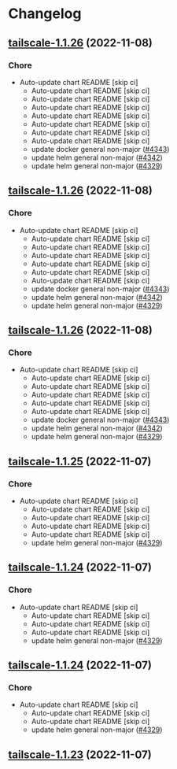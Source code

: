 # Changelog



## [tailscale-1.1.26](https://github.com/truecharts/charts/compare/tailscale-1.1.22...tailscale-1.1.26) (2022-11-08)

### Chore

- Auto-update chart README [skip ci]
  - Auto-update chart README [skip ci]
  - Auto-update chart README [skip ci]
  - Auto-update chart README [skip ci]
  - Auto-update chart README [skip ci]
  - Auto-update chart README [skip ci]
  - Auto-update chart README [skip ci]
  - Auto-update chart README [skip ci]
  - update docker general non-major ([#4343](https://github.com/truecharts/charts/issues/4343))
  - update helm general non-major ([#4342](https://github.com/truecharts/charts/issues/4342))
  - update helm general non-major ([#4329](https://github.com/truecharts/charts/issues/4329))




## [tailscale-1.1.26](https://github.com/truecharts/charts/compare/tailscale-1.1.22...tailscale-1.1.26) (2022-11-08)

### Chore

- Auto-update chart README [skip ci]
  - Auto-update chart README [skip ci]
  - Auto-update chart README [skip ci]
  - Auto-update chart README [skip ci]
  - Auto-update chart README [skip ci]
  - Auto-update chart README [skip ci]
  - Auto-update chart README [skip ci]
  - update docker general non-major ([#4343](https://github.com/truecharts/charts/issues/4343))
  - update helm general non-major ([#4342](https://github.com/truecharts/charts/issues/4342))
  - update helm general non-major ([#4329](https://github.com/truecharts/charts/issues/4329))




## [tailscale-1.1.26](https://github.com/truecharts/charts/compare/tailscale-1.1.22...tailscale-1.1.26) (2022-11-08)

### Chore

- Auto-update chart README [skip ci]
  - Auto-update chart README [skip ci]
  - Auto-update chart README [skip ci]
  - Auto-update chart README [skip ci]
  - Auto-update chart README [skip ci]
  - Auto-update chart README [skip ci]
  - update docker general non-major ([#4343](https://github.com/truecharts/charts/issues/4343))
  - update helm general non-major ([#4342](https://github.com/truecharts/charts/issues/4342))
  - update helm general non-major ([#4329](https://github.com/truecharts/charts/issues/4329))




## [tailscale-1.1.25](https://github.com/truecharts/charts/compare/tailscale-1.1.22...tailscale-1.1.25) (2022-11-07)

### Chore

- Auto-update chart README [skip ci]
  - Auto-update chart README [skip ci]
  - Auto-update chart README [skip ci]
  - Auto-update chart README [skip ci]
  - Auto-update chart README [skip ci]
  - update helm general non-major ([#4329](https://github.com/truecharts/charts/issues/4329))




## [tailscale-1.1.24](https://github.com/truecharts/charts/compare/tailscale-1.1.22...tailscale-1.1.24) (2022-11-07)

### Chore

- Auto-update chart README [skip ci]
  - Auto-update chart README [skip ci]
  - Auto-update chart README [skip ci]
  - Auto-update chart README [skip ci]
  - update helm general non-major ([#4329](https://github.com/truecharts/charts/issues/4329))




## [tailscale-1.1.24](https://github.com/truecharts/charts/compare/tailscale-1.1.22...tailscale-1.1.24) (2022-11-07)

### Chore

- Auto-update chart README [skip ci]
  - Auto-update chart README [skip ci]
  - Auto-update chart README [skip ci]
  - update helm general non-major ([#4329](https://github.com/truecharts/charts/issues/4329))




## [tailscale-1.1.23](https://github.com/truecharts/charts/compare/tailscale-1.1.22...tailscale-1.1.23) (2022-11-07)


